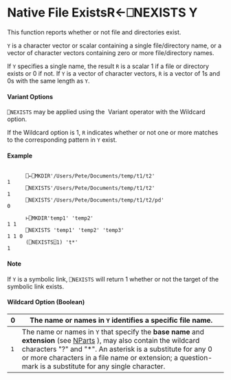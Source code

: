 




<h1 class="heading"><span class="name">Native File Exists</span><span class="command">R←⎕NEXISTS Y</span></h1>

This function reports whether or not file and directories exist.


`Y` is a character vector or scalar containing a single file/directory name, or a vector of character vectors containing zero or more file/directory names.


If `Y` specifies a single name, the result `R` is a scalar 1 if a file or directory exists or 0 if not. If `Y` is a vector of character vectors, `R` is a vector of 1s and 0s with the same length as `Y`.



#### Variant Options


`⎕NEXISTS` may be applied using the  Variant operator with the Wildcard option.


If the Wildcard option is 1, `R` indicates whether or not one or more matches to the corresponding pattern in `Y` exist.


#### Example
```apl

      ⎕←⎕MKDIR'/Users/Pete/Documents/temp/t1/t2'
1
      ⎕NEXISTS'/Users/Pete/Documents/temp/t1/t2'
1
      ⎕NEXISTS'/Users/Pete/Documents/temp/t1/t2/pd'
0

      ⊢⎕MKDIR'temp1' 'temp2'
1 1
      ⎕NEXISTS 'temp1' 'temp2' 'temp3'
1 1 0
      (⎕NEXISTS⍠1) 't*'
1

```

#### Note


If `Y` is a symbolic link, `⎕NEXISTS` will return 1 whether or not the target of the symbolic link exists.

#### Wildcard Option (Boolean)


| 0 | The name or names in `Y` identifies a specific file name. |
| --- | ---  |
| `1` | The name or names in `Y` that specify the **base name** and **extension** (see [NParts](../../../system-functions-a-z/system-functions-a-z/nparts.md) ), may also contain the wildcard characters "?" and "*". An asterisk is a substitute for any 0 or more characters in a file name or extension; a question-mark is a substitute for any single character. |


